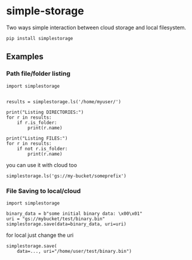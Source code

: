 # simple-storage
Two ways simple interaction between cloud storage and local filesystem.

    pip install simplestorage

## Examples

### Path file/folder listing
    import simplestorage


    results = simplestorage.ls('/home/myuser/')

    print("Listing DIRECTORIES:")
    for r in results:
        if r.is_folder:
            print(r.name)

    print("Listing FILES:")
    for r in results:
        if not r.is_folder:
            print(r.name)

you can use it with cloud too

    simplestorage.ls('gs://my-bucket/someprefix')

### File Saving to local/cloud
    import simplestorage

    binary_data = b"some initial binary data: \x00\x01"
    uri = "gs://mybucket/test/binary.bin"
    simplestorage.save(data=binary_data, uri=uri)

for local just change the uri

    simplestorage.save(
        data=..., uri="/home/user/test/binary.bin")